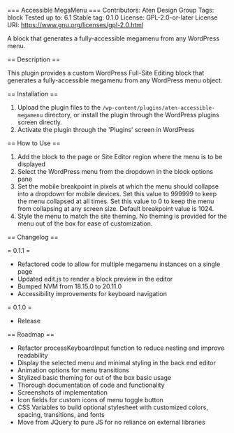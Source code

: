 === Accessible MegaMenu ===
Contributors:      Aten Design Group
Tags:              block
Tested up to:      6.1
Stable tag:        0.1.0
License:           GPL-2.0-or-later
License URI:       https://www.gnu.org/licenses/gpl-2.0.html

A block that generates a fully-accessible megamenu from any WordPress menu.

== Description ==

This plugin provides a custom WordPress Full-Site Editing block that generates a fully-accessible megamenu from any WordPress menu object.

== Installation ==

1. Upload the plugin files to the `/wp-content/plugins/aten-accessible-megamenu` directory, or install the plugin through the WordPress plugins screen directly.
1. Activate the plugin through the 'Plugins' screen in WordPress

== How to Use ==

1. Add the block to the page or Site Editor region where the menu is to be displayed
2. Select the WordPress menu from the dropdown in the block options pane
3. Set the mobile breakpoint in pixels at which the menu should collapse into a dropdown for mobile devices. Set this value to 999999 to keep the menu collapsed at all times. Set this value to 0 to keep the menu from collapsing at any screen size. Default breakpoint value is 1024. 
4. Style the menu to match the site theming. No theming is provided for the menu out of the box for ease of customization.

== Changelog ==

= 0.1.1 =
* Refactored code to allow for multiple megamenu instances on a single page
* Updated edit.js to render a block preview in the editor
* Bumped NVM from 18.15.0 to 20.11.0
* Accessibility improvements for keyboard navigation

= 0.1.0 =
* Release

== Roadmap ==

- Refactor processKeyboardInput function to reduce nesting and improve readability
- Display the selected menu and minimal styling in the back end editor
- Animation options for menu transitions
- Stylized basic theming for out of the box basic usage
- Thorough documentation of code and functionality  
- Screenshots of implementation
- Icon fields for custom icons of menu toggle button
- CSS Variables to build optional stylesheet with customized colors, spacing, transitions, and fonts
- Move from JQuery to pure JS for no reliance on external libraries

